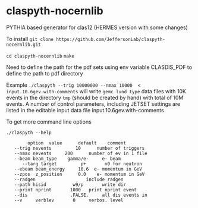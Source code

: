 # claspyth-nocernlib
PYTHIA based generator for clas12 (HERMES version with some changes)

To install
`git clone https://github.com/JeffersonLab/claspyth-nocernlib.git`

`cd claspyth-nocernlib` 
`make`

Need to define the path for the pdf sets using env variable CLASDIS_PDF to define the path to pdf directory

Example
`./claspyth --trig 10000000 --nmax 10000  < input.10.6gev.with-comments`
will write `gemc lund type` data files with 10K events in the directory `tmp` (should be created by hand) with total of 10M events.
A number of control parameters, including JETSET settings are listed in the editable input data file input.10.6gev.with-comments

To get more command line options

`./claspyth --help`
```
        option  value      default    comment
   --trig nevents         10      number of triggers
   --nmax nevents     200      number of ev in 1 file
   --beam beam_type    gamma/e-     e- beam
      --targ target         p+       n0 for neutron
   --ebeam beam_energy     10.6  e- momentum in GeV
   --zpos  z_position      0.0    e- momentum in GeV
   --radgen                   include radgen
   --path hisid          w9/p       write dir
   --print nprint       1000   print nprint event
   --dis                .FALSE.     all dis events in
   --v     verblev       0     verbos. level

 
